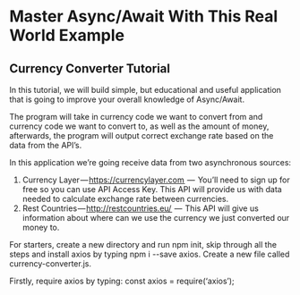 # Master Async/Await With This Real World Example
## Currency Converter Tutorial
In this tutorial, we will build simple, but educational and useful application that is going to improve your overall knowledge of Async/Await. 

The program will take in currency code we want to convert from and currency code we want to convert to, as well as the amount of money, afterwards, the program will output correct exchange rate based on the data from the API’s.

In this application we’re going receive data from two asynchronous sources:
1. Currency Layer — https://currencylayer.com  —  You’ll need to sign up for free so you can use API Access Key. This API will provide us with data needed to calculate exchange rate between currencies.
2. Rest Countries — http://restcountries.eu/  —  This API will give us information about where can we use the currency we just converted our money to.

For starters, create a new directory and run npm init, skip through all the steps and install axios by typing npm i --save axios. Create a new file called currency-converter.js.

Firstly, require axios by typing: const axios = require(‘axios’);
